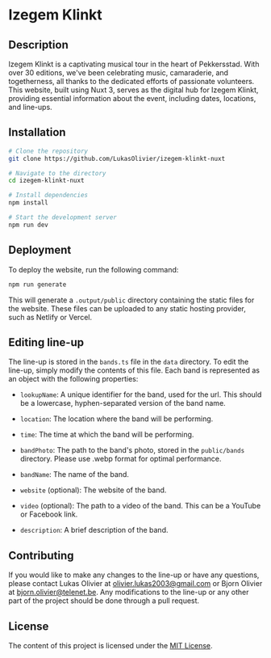 # Izegem Klinkt

## Description

Izegem Klinkt is a captivating musical tour in the heart of Pekkersstad. With over 30 editions, we've been celebrating music, camaraderie, and togetherness, all thanks to the dedicated efforts of passionate volunteers. This website, built using Nuxt 3, serves as the digital hub for Izegem Klinkt, providing essential information about the event, including dates, locations, and line-ups.

## Installation

```bash
# Clone the repository
git clone https://github.com/LukasOlivier/izegem-klinkt-nuxt

# Navigate to the directory
cd izegem-klinkt-nuxt

# Install dependencies
npm install

# Start the development server
npm run dev
```

## Deployment

To deploy the website, run the following command:

```bash
npm run generate
```

This will generate a `.output/public` directory containing the static files for the website. These files can be uploaded to any static hosting provider, such as Netlify or Vercel.

## Editing line-up

The line-up is stored in the `bands.ts` file in the `data` directory. To edit the line-up, simply modify the contents of this file. Each band is represented as an object with the following properties:

-  `lookupName`: A unique identifier for the band, used for the url. This should be a lowercase, hyphen-separated version of the band name.

-  `location`: The location where the band will be performing.

-  `time`: The time at which the band will be performing.

-  `bandPhoto`: The path to the band's photo, stored in the `public/bands` directory. Please use .webp format for optimal performance.

-  `bandName`: The name of the band.

-  `website` (optional): The website of the band.

-  `video` (optional): The path to a video of the band. This can be a YouTube or Facebook link.

-  `description`: A brief description of the band.

## Contributing

If you would like to make any changes to the line-up or have any questions, please contact Lukas Olivier at olivier.lukas2003@gmail.com or Bjorn Olivier at bjorn.olivier@telenet.be. Any modifications to the line-up or any other part of the project should be done through a pull request.

## License

The content of this project is licensed under the [MIT License](https://opensource.org/licenses/MIT).
